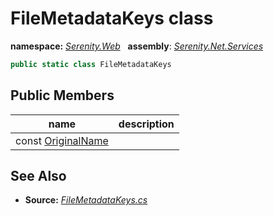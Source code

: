 # FileMetadataKeys class
**namespace:** *[Serenity.Web](../README.md#serenity.web-namespace)*   **assembly**: *[Serenity.Net.Services](../README.md)*

```csharp
public static class FileMetadataKeys
```

## Public Members

| name | description |
| --- | --- |
| const [OriginalName](FileMetadataKeys/OriginalName.md) |  |

## See Also

* **Source:** *[FileMetadataKeys.cs](https://github.com/serenity-is/Serenity/blob/master/src/Serenity.Net.Services/Upload/FileMetadataKeys.cs)*